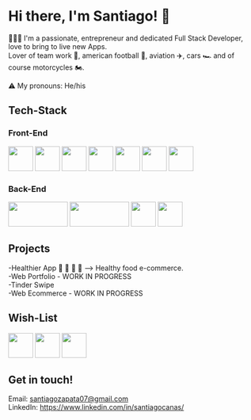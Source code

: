 # Hi there, I'm Santiago! 👋

👨🏻‍💻  I'm a passionate, entrepreneur and dedicated Full Stack Developer, love to bring to live new Apps.
<br>
   Lover of team work 👥, american football  🏈, aviation ✈️, cars 🏎️ and of course motorcycles  🏍️.

⚠️ My pronouns: He/his


## Tech-Stack

### Front-End

<div style={{ display:'flex' }}>
<img src="https://upload.wikimedia.org/wikipedia/commons/thumb/3/38/HTML5_Badge.svg/600px-HTML5_Badge.svg.png" width="50px" height="50px">
<img src="https://cdn.pixabay.com/photo/2015/04/23/17/41/javascript-736400_1280.png" width="50px" height="50px">
<img src="https://res.cloudinary.com/marcomadera/image/upload/v1602894559/Blog/7/css_k23ypb.png" width="50px" height="50px">
<img src="https://upload.wikimedia.org/wikipedia/commons/thumb/4/47/React.svg/1200px-React.svg.png" width="50px" height="50px">
<img src="https://cdn.worldvectorlogo.com/logos/material-ui-1.svg" width="50px" height="50px">
<img src="https://img.icons8.com/color/480/bootstrap.png" width="50px" height="50px">
<img src="https://img.icons8.com/color/452/redux.png" width="50px" height="50px">  
</div>

### Back-End
<div style={{ display:'flex' }}>
<img src="https://cdn.pixabay.com/photo/2015/04/23/17/41/node-js-736399_960_720.png" width="120px" height="50px">
<img src="https://upload.wikimedia.org/wikipedia/commons/6/64/Expressjs.png" width="120px" height="50px">
<img src="https://upload.wikimedia.org/wikipedia/commons/thumb/2/29/Postgresql_elephant.svg/1200px-Postgresql_elephant.svg.png" width="50px" height="50px">
<img src="https://brandslogos.com/wp-content/uploads/thumbs/sequelize-logo-vector.svg" width="50px" height="50px">
</div>  

## Projects 

-Healthier App 🍎 🍌 🍐 🍉 --> Healthy food e-commerce.
<br>
-Web Portfolio - WORK IN PROGRESS
<br>
-Tinder Swipe
<br>
-Web Ecommerce - WORK IN PROGRESS

## Wish-List

<div style={{ display:'flex' }}>
<img src="https://raw.githubusercontent.com/kristerkari/react-native-svg-transformer/master/images/react-native-logo.png" width="50px" height="50px">
<img src="https://sebastian-gomez.com/typescript.png" width="50px" height="50px">  
<img src="https://upload.wikimedia.org/wikipedia/commons/thumb/c/c3/Python-logo-notext.svg/2048px-Python-logo-notext.svg.png" width="50px" height="50px">
</div>

## Get in touch!
Email: santiagozapata07@gmail.com
<br>
LinkedIn: https://www.linkedin.com/in/santiagocanas/

